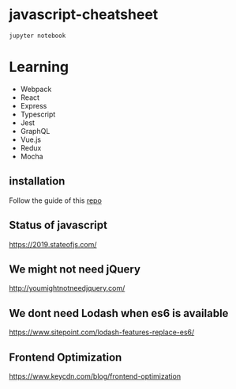 # javascript-cheatsheet
```
jupyter notebook
```

# Learning
* Webpack
* React
* Express
* Typescript
* Jest
* GraphQL
* Vue.js
* Redux
* Mocha


## installation
Follow the guide of this [repo](https://github.com/n-riesco/ijavascript#installation)

## Status of javascript
https://2019.stateofjs.com/

## We might not need jQuery
http://youmightnotneedjquery.com/

## We dont need Lodash when es6 is available
https://www.sitepoint.com/lodash-features-replace-es6/ 

## Frontend Optimization
https://www.keycdn.com/blog/frontend-optimization
 
